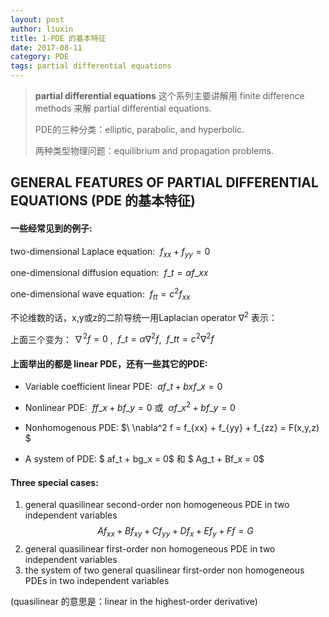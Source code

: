 ```yaml
---
layout: post
author: liuxin
title: 1-PDE 的基本特征
date: 2017-08-11
category: PDE
tags: partial differential equations 
---
```


> **partial differential equations** 这个系列主要讲解用 finite difference methods 来解 partial differential equations.
> 
> PDE的三种分类：elliptic, parabolic, and hyperbolic.
> 
> 两种类型物理问题：equilibrium and propagation problems.

## GENERAL FEATURES OF PARTIAL DIFFERENTIAL EQUATIONS (PDE 的基本特征)
#### 一些经常见到的例子:

two-dimensional Laplace equation:  $\ f_{xx} + f_{yy} = 0$

one-dimensional diffusion equation: $\ f\_t = \alpha f\_{xx}$

one-dimensional wave equation: $\ f_{tt} = c^2 f_{xx}$

不论维数的话，x,y或z的二阶导统一用Laplacian operator $\nabla^2$ 表示：

上面三个变为：$\ \nabla^2 f = 0$ , $\  f\_t = \alpha \nabla^2 f$, $\ f\_{tt} = c^2 \nabla^2 f$

#### 上面举出的都是 **linear PDE**，还有一些其它的PDE:

* Variable coefficient linear PDE: $\ af\_t + bxf\_x = 0$

* Nonlinear PDE: $\ ff\_x + bf\_y = 0$ 或 $\ \alpha f\_x^2 + b f\_y = 0$

* Nonhomogenous PDE: $\ \nabla^2 f = f_{xx} + f_{yy} + f\_{zz} = F(x,y,z) $

* A system of PDE: $ af\_t + bg\_x = 0$ 和 $ Ag\_t + Bf\_x = 0$

#### Three special cases:

1. general quasilinear second-order non homogeneous PDE in two independent variables $$ Af_{xx} + Bf_{xy} + Cf_{yy} + Df_x + Ef_y + Ff = G $$
2. general quasilinear first-order non homogeneous PDE in two independent variables
3. the system of two general quasilinear first-order non homogeneous PDEs in two independent variables

(quasilinear 的意思是：linear in the highest-order derivative)

